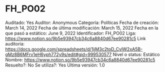 # FH_PO02

Auditado: Yes
Auditor: Anonymous
Categoría: Políticas
Fecha de creación: March 14, 2022
Fecha de última modificación: March 15, 2022
Fecha en la que pasó a estático: June 9, 2022
Identificador: FH_PO02
Liga: https://www.notion.so/9b5e93947cb34c6a8840d67ee90281c5 
Link auditoría: https://docs.google.com/spreadsheets/d/1ijM3c2toD_CvIW2xA5B-gMz8B6MFrv1eH6yph772y9s/edit#gid=999530577
Nivel o status: Estático
Nombre: https://www.notion.so/9b5e93947cb34c6a8840d67ee90281c5 
Resuelto?: No
Se utiliza?: Yes
Última versión: 1.0